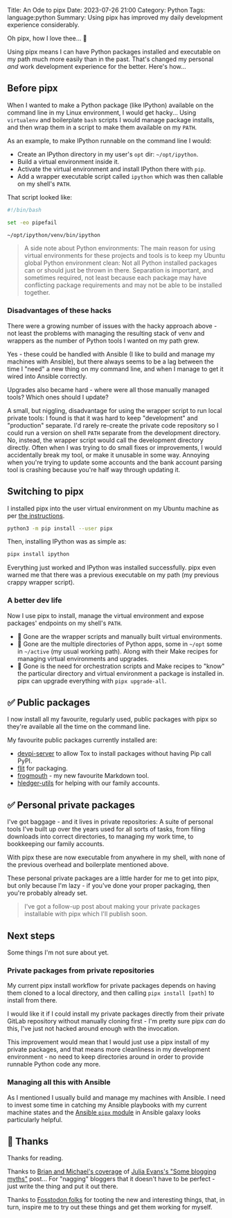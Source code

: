 Title: An Ode to pipx
Date: 2023-07-26 21:00
Category: Python
Tags: language:python
Summary: Using pipx has improved my daily development experience considerably.

Oh pipx, how I love thee... 🎵

Using pipx means I can have Python packages installed and executable on my path
much more easily than in the past. That's changed my personal _and_ work
development experience for the better. Here's how...

## Before pipx

When I wanted to make a Python package (like IPython) available on the command
line in my Linux environment, I would get hacky... Using `virtualenv` and
boilerplate `bash` scripts I would manage package installs, and then wrap them
in a script to make them available on my `PATH`.

As an example, to make IPython runnable on the command line I would:

* Create an IPython directory in my user's `opt` dir: `~/opt/ipython`.
* Build a virtual environment inside it.
* Activate the virtual environment and install IPython there with `pip`.
* Add a wrapper executable script called `ipython` which was then callable on
  my shell's `PATH`.

That script looked like:

```sh
#!/bin/bash

set -eo pipefail

~/opt/ipython/venv/bin/ipython
```

> A side note about Python environments:
> The main reason for using virtual environments for these projects and tools is
> to keep my Ubuntu global Python environment clean: Not all Python installed
> packages can or should just be thrown in there. Separation is important, and
> sometimes required, not least because each package may have conflicting package
> requirements and may not be able to be installed together.

### Disadvantages of these hacks

There were a growing number of issues with the hacky approach above - not least
the problems with managing the resulting stack of venv and wrappers as the
number of Python tools I wanted on my path grew.

Yes - these could be handled with Ansible (I like to build and manage my
machines with Ansible), but there always seems to be a lag between the time I
"need" a new thing on my command line, and when I manage to get it wired into
Ansible correctly.

Upgrades also became hard - where were all those manually managed tools? Which
ones should I update?

A small, but niggling, disadvantage for using the wrapper script to run local
private tools: I found is that it was hard to keep "development" and
"production" separate. I'd rarely re-create the private code repository so I
could run a version on shell `PATH` separate from the development directory.
No, instead, the wrapper script would call the development directory directly.
Often when I was trying to do small fixes or improvements, I would accidentally
break my tool, or make it unusable in some way. Annoying when you're trying to
update some accounts and the bank account parsing tool is crashing because
you're half way through updating it.

## Switching to pipx

I installed pipx into the user virtual environment on my Ubuntu machine as
per [the instructions](https://pypa.github.io/pipx/).

```sh
python3 -m pip install --user pipx
```

Then, installing IPython was as simple as:

```sh
pipx install ipython
```

Everything just worked and IPython was installed successfully. pipx even warned
me that there was a previous executable on my path (my previous crappy wrapper
script).

### A better dev life

Now I use pipx to install, manage the virtual environment and expose packages'
endpoints on my shell's `PATH`.

* 🙅 Gone are the wrapper scripts and manually built virtual environments.
* 🙅 Gone are the multiple directories of Python apps, some in `~/opt` some in
  `~/active` (my usual working path). Along with their Make recipes for
  managing virtual environments and upgrades.
* 🙅 Gone is the need for orchestration scripts and Make recipes to "know" the
  particular directory and virtual environment a package is installed in. pipx
  can upgrade everything with `pipx upgrade-all`.

## ✅ Public packages

I now install all my favourite, regularly used, public packages with pipx so
they're available all the time on the command line.

My favourite public packages currently installed are:

* [devpi-server](https://github.com/devpi/devpi) to allow Tox to install
  packages without having Pip call PyPI.
* [flit](https://flit.pypa.io/en/stable/) for packaging.
* [frogmouth](https://github.com/Textualize/frogmouth/) - my new favourite
  Markdown tool.
* [hledger-utils](https://pypi.org/project/hledger-utils/) for helping with our
  family accounts.

## ✅ Personal private packages

I've got baggage - and it lives in private repositories: A suite of personal
tools I've built up over the years used for all sorts of tasks, from filing
downloads into correct directories, to managing my work time, to bookkeeping
our family accounts.

With pipx these are now executable from anywhere in my shell, with none of the
previous overhead and boilerplate mentioned above.

These personal private packages are a little harder for me to get into pipx,
but only because I'm lazy - if you've done your proper packaging, then you're
probably already set.

> I've got a follow-up post about making your private packages installable with
> pipx which I'll publish soon.

## Next steps

Some things I'm not sure about yet.

### Private packages from private repositories

My current pipx install workflow for private packages depends on having them
cloned to a local directory, and then calling `pipx install [path]` to install
from there.

I would like it if I could install my private packages directly from their
private GitLab repository without manually cloning first - I'm pretty sure pipx
_can_ do this, I've just not hacked around enough with the invocation.

This improvement would mean that I would just use a pipx install of my private
packages, and that means more cleanliness in my development environment - no
need to keep directories around in order to provide runnable Python code any
more.

### Managing all this with Ansible

As I mentioned I usually build and manage my machines with Ansible. I need to
invest some time in catching my Ansible playbooks with my current machine
states and the [Ansible `pipx`
module](https://docs.ansible.com/ansible/latest/collections/community/general/pipx_module.html)
in Ansible galaxy looks particularly helpful.

## 🙏 Thanks

Thanks for reading.

Thanks to [Brian and Michael's
coverage](https://pythonbytes.fm/episodes/show/342/dont-believe-those-old-blogging-myths)
of [Julia Evans's "Some blogging
myths"](https://jvns.ca/blog/2023/06/05/some-blogging-myths/) post... For
"nagging" bloggers that it doesn't have to be perfect - just write the thing
and put it out there.

Thanks to [Fosstodon folks](https://fosstodon.org/) for tooting the new and
interesting things, that, in turn, inspire me to try out these things and get
them working for myself.
